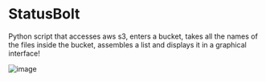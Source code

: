# StatusBolt
Python script that accesses aws s3, enters a bucket, takes all the names of the files inside the bucket, assembles a list and displays it in a graphical interface!










![image](https://user-images.githubusercontent.com/116030785/236906701-a2794065-f5e7-4915-89c3-84da2aa81620.png)
